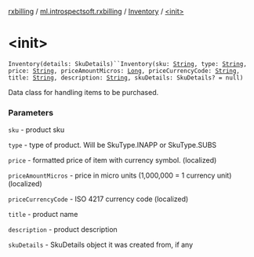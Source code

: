 [rxbilling](../../index.md) / [ml.introspectsoft.rxbilling](../index.md) / [Inventory](index.md) / [&lt;init&gt;](./-init-.md)

# &lt;init&gt;

`Inventory(details: SkuDetails)``Inventory(sku: `[`String`](https://kotlinlang.org/api/latest/jvm/stdlib/kotlin/-string/index.html)`, type: `[`String`](https://kotlinlang.org/api/latest/jvm/stdlib/kotlin/-string/index.html)`, price: `[`String`](https://kotlinlang.org/api/latest/jvm/stdlib/kotlin/-string/index.html)`, priceAmountMicros: `[`Long`](https://kotlinlang.org/api/latest/jvm/stdlib/kotlin/-long/index.html)`, priceCurrencyCode: `[`String`](https://kotlinlang.org/api/latest/jvm/stdlib/kotlin/-string/index.html)`, title: `[`String`](https://kotlinlang.org/api/latest/jvm/stdlib/kotlin/-string/index.html)`, description: `[`String`](https://kotlinlang.org/api/latest/jvm/stdlib/kotlin/-string/index.html)`, skuDetails: SkuDetails? = null)`

Data class for handling items to be purchased.

### Parameters

`sku` - product sku

`type` - type of product. Will be SkuType.INAPP or SkuType.SUBS

`price` - formatted price of item with currency symbol. (localized)

`priceAmountMicros` - price in micro units (1,000,000 = 1 currency unit) (localized)

`priceCurrencyCode` - ISO 4217 currency code (localized)

`title` - product name

`description` - product description

`skuDetails` - SkuDetails object it was created from, if any